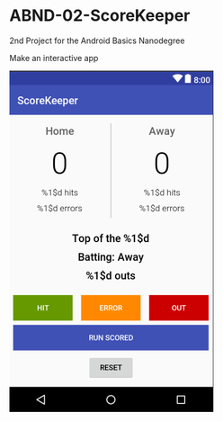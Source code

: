 # ABND-02-ScoreKeeper
2nd Project for the Android Basics Nanodegree

Make an interactive app

![Preview](/docs/preview.png?raw=true "Preview")
